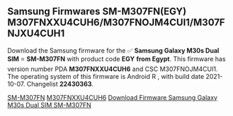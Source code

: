 <h2>Samsung Firmwares SM-M307FN(EGY) M307FNXXU4CUH6/M307FNOJM4CUI1/M307FNJXU4CUH1</h2>
Download the Samsung firmware for the ✅ <strong>Samsung Galaxy M30s Dual SIM </strong> ⭐ <strong>SM-M307FN</strong> with product code <strong>EGY</strong> <strong> from Egypt</strong>. This firmware has version number PDA <strong>M307FNXXU4CUH6</strong> and CSC M307FNOJM4CUI1. The operating system of this firmware is Android R , with build date 2021-10-07. Changelist <strong>22430363</strong>.


[SM-M307FN](https://samfirm.shop/samsung/model/SM-M307FN)
[M307FNXXU4CUH6](https://samfirm.shop/samsung/pda/M307FNXXU4CUH6)
[Download Firmware Samsung Galaxy M30s Dual SIM SM-M307FN](https://samfirm.shop/samsung/firmware/463681)
